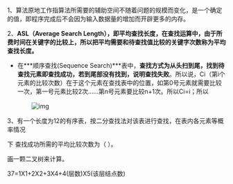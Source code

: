 1、算法原地工作指算法所需要的辅助空间不随着问题的规模而变化，是一个确定的值，即程序完成后不会因为输入数据量的增加而开辟更多的内存。

2、**ASL（Average Search Length），即平均查找长度，在查找运算中，由于所费时间在关键字的比较上，所以把平均需要和待查找值比较的关键字次数称为平均查找长度。**

- 在***顺序查找(Sequence Search)***表中，**查找方式为从头扫到尾，找到待查找元素即查找成功，若到尾部没有找到，说明查找失败**。所以说，Ci（第i个元素的比较次数）在于这个元素在查找表中的位置，如第0号元素就需要比较一次，第一号元素比较2次......第n号元素要比较n+1次。所以Ci=i；所以 

　　　　![img](https://img2018.cnblogs.com/blog/1539112/201901/1539112-20190108133107514-1052426163.png)

3、有一个长度为12的有序表，按二分查找法对该表进行查找，在表内各元素等概率情况

下 查找成功所需的平均比较次数为（   ）。

画一颗二叉树来计算。

37=1X1+2X2+3X4+4(层数)X5(该层结点数)